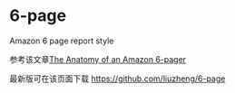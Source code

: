 # 6-page
Amazon 6 page report style

参考该文章[The Anatomy of an Amazon 6-pager](https://writingcooperative.com/the-anatomy-of-an-amazon-6-pager-fc79f31a41c9)

最新版可在该页面下载 https://github.com/liuzheng/6-page